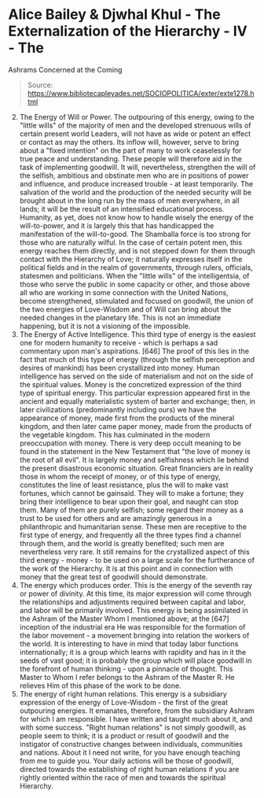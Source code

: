 # Alice Bailey & Djwhal Khul - The Externalization of the Hierarchy - IV - The
Ashrams Concerned at the Coming

> Source: https://www.bibliotecapleyades.net/SOCIOPOLITICA/exter/exte1278.html

2. The Energy of Will or Power. The outpouring of this energy, owing to the "little wills" of the majority of men and the developed strenuous wills of certain present world Leaders, will not have as wide or potent an effect or contact as may the others. Its inflow will, however, serve to bring about a "fixed intention" on the part of many to work ceaselessly for true peace and understanding. These people will therefore aid in the task of implementing goodwill. It will, nevertheless, strengthen the will of the selfish, ambitious and obstinate men who are in positions of power and influence, and produce increased trouble - at least temporarily. The salvation of the world and the production of the needed security will be brought about in the long run by the mass of men everywhere, in all lands; it will be the result of an intensified educational process. Humanity, as yet, does not know how to handle wisely the energy of the will-to-power, and it is largely this that has handicapped the manifestation of the will-to-good. The Shamballa force is too strong for those who are naturally wilful. In the case of certain potent men, this energy reaches them directly, and is not stepped down for them through contact with the Hierarchy of Love; it naturally expresses itself in the political fields and in the realm of governments, through rulers, officials, statesmen and politicians. When the "little wills" of the intelligentsia, of those who serve the public in some capacity or other, and those above all who are working in some connection with the United Nations, become strengthened, stimulated and focused on goodwill, the union of the two energies of Love-Wisdom and of Will can bring about the needed changes in the planetary life. This is not an immediate happening, but it is not a visioning of the impossible.
3. The Energy of Active Intelligence. This third type of energy is the easiest one for modern humanity to receive - which is perhaps a sad commentary upon man's aspirations. [646] The proof of this lies in the fact that much of this type of energy (through the selfish perception and desires of mankind) has been crystallized into money. Human intelligence has served on the side of materialism and not on the side of the spiritual values. Money is the concretized expression of the third type of spiritual energy. This particular expression appeared first in the ancient and equally materialistic system of barter and exchange; then, in later civilizations (predominantly including ours) we have the appearance of money, made first from the products of the mineral kingdom, and then later came paper money, made from the products of the vegetable kingdom. This has culminated in the modern preoccupation with money. There is very deep occult meaning to be found in the statement in the New Testament that "the love of money is the root of all evil". It is largely money and selfishness which lie behind the present disastrous economic situation. Great financiers are in reality those in whom the receipt of money, or of this type of energy, constitutes the line of least resistance, plus the will to make vast fortunes, which cannot be gainsaid. They will to make a fortune; they bring their intelligence to bear upon their goal, and naught can stop them. Many of them are purely selfish; some regard their money as a trust to be used for others and are amazingly generous in a philanthropic and humanitarian sense. These men are receptive to the first type of energy, and frequently all the three types find a channel through them, and the world is greatly benefited; such men are nevertheless very rare. It still remains for the crystallized aspect of this third energy - money - to be used on a large scale for the furtherance of the work of the Hierarchy. It is at this point and in connection with money that the great test of goodwill should demonstrate.
4. The energy which produces order. This is the energy of the seventh ray or power of divinity. At this time, its major expression will come through the relationships and adjustments required between capital and labor, and labor will be primarily involved. This energy is being assimilated in the Ashram of the Master Whom I mentioned above; at the [647] inception of the industrial era He was responsible for the formation of the labor movement - a movement bringing into relation the workers of the world. It is interesting to have in mind that today labor functions internationally; it is a group which learns with rapidity and has in it the seeds of vast good; it is probably the group which will place goodwill in the forefront of human thinking - upon a pinnacle of thought. This Master to Whom I refer belongs to the Ashram of the Master R. He relieves Him of this phase of the work to be done.
5. The energy of right human relations. This energy is a subsidiary expression of the energy of Love-Wisdom - the first of the great outpouring energies. It emanates, therefore, from the subsidiary Ashram for which I am responsible. I have written and taught much about it, and with some success. "Right human relations" is not simply goodwill, as people seem to think; it is a product or result of goodwill and the instigator of constructive changes between individuals, communities and nations. About it I need not write, for you have enough teaching from me to guide you. Your daily actions will be those of goodwill, directed towards the establishing of right human relations if you are rightly oriented within the race of men and towards the spiritual Hierarchy.
